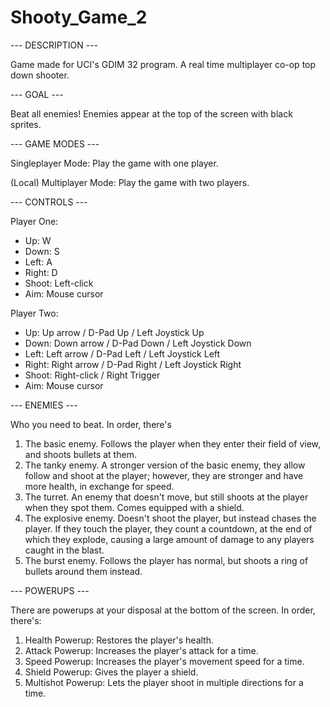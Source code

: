 # Shooty_Game_2

--- DESCRIPTION ---

Game made for UCI's GDIM 32 program. A real time multiplayer co-op top down shooter.


--- GOAL ---

Beat all enemies! Enemies appear at the top of the screen with black sprites.


--- GAME MODES ---

Singleplayer Mode: Play the game with one player.

(Local) Multiplayer Mode: Play the game with two players.


--- CONTROLS ---

Player One:
 - Up: W
 - Down: S
 - Left: A
 - Right: D
 - Shoot: Left-click
 - Aim: Mouse cursor

Player Two:
 - Up: Up arrow / D-Pad Up / Left Joystick Up
 - Down: Down arrow / D-Pad Down / Left Joystick Down
 - Left: Left arrow / D-Pad Left / Left Joystick Left
 - Right: Right arrow / D-Pad Right / Left Joystick Right
 - Shoot: Right-click / Right Trigger
 - Aim: Mouse cursor


--- ENEMIES ---

Who you need to beat. In order, there's

 1. The basic enemy. Follows the player when they enter their field of view, and shoots bullets at them.
 2. The tanky enemy. A stronger version of the basic enemy, they allow follow and shoot at the player; however, they are stronger and have more health, in exchange for speed.
 3. The turret. An enemy that doesn't move, but still shoots at the player when they spot them. Comes equipped with a shield.
 4. The explosive enemy. Doesn't shoot the player, but instead chases the player. If they touch the player, they count a countdown, at the end of which they explode, causing a large amount of damage to any players caught in the blast.
 5. The burst enemy. Follows the player has normal, but shoots a ring of bullets around them instead.


--- POWERUPS ---

There are powerups at your disposal at the bottom of the screen. In order, there's:

 1. Health Powerup: Restores the player's health.
 2. Attack Powerup: Increases the player's attack for a time.
 3. Speed Powerup: Increases the player's movement speed for a time.
 4. Shield Powerup: Gives the player a shield.
 5. Multishot Powerup: Lets the player shoot in multiple directions for a time.